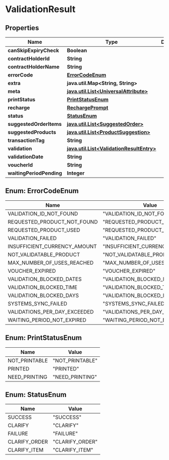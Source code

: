 
# ValidationResult

## Properties
Name | Type | Description | Notes
------------ | ------------- | ------------- | -------------
**canSkipExpiryCheck** | **Boolean** |  |  [optional]
**contractHolderId** | **String** |  |  [optional]
**contractHolderName** | **String** |  |  [optional]
**errorCode** | [**ErrorCodeEnum**](#ErrorCodeEnum) |  |  [optional]
**extra** | **java.util.Map&lt;String, String&gt;** |  |  [optional]
**meta** | [**java.util.List&lt;UniversalAttribute&gt;**](UniversalAttribute.md) |  |  [optional]
**printStatus** | [**PrintStatusEnum**](#PrintStatusEnum) |  |  [optional]
**recharge** | [**RechargePrompt**](RechargePrompt.md) |  |  [optional]
**status** | [**StatusEnum**](#StatusEnum) |  |  [optional]
**suggestedOrderItems** | [**java.util.List&lt;SuggestedOrder&gt;**](SuggestedOrder.md) |  |  [optional]
**suggestedProducts** | [**java.util.List&lt;ProductSuggestion&gt;**](ProductSuggestion.md) |  |  [optional]
**transactionTag** | **String** |  |  [optional]
**validation** | [**java.util.List&lt;ValidationResultEntry&gt;**](ValidationResultEntry.md) |  |  [optional]
**validationDate** | **String** |  |  [optional]
**voucherId** | **String** |  |  [optional]
**waitingPeriodPending** | **Integer** |  |  [optional]


<a name="ErrorCodeEnum"></a>
## Enum: ErrorCodeEnum
Name | Value
---- | -----
VALIDATION_ID_NOT_FOUND | &quot;VALIDATION_ID_NOT_FOUND&quot;
REQUESTED_PRODUCT_NOT_FOUND | &quot;REQUESTED_PRODUCT_NOT_FOUND&quot;
REQUESTED_PRODUCT_USED | &quot;REQUESTED_PRODUCT_USED&quot;
VALIDATION_FAILED | &quot;VALIDATION_FAILED&quot;
INSUFFICIENT_CURRENCY_AMOUNT | &quot;INSUFFICIENT_CURRENCY_AMOUNT&quot;
NOT_VALIDATABLE_PRODUCT | &quot;NOT_VALIDATABLE_PRODUCT&quot;
MAX_NUMBER_OF_USES_REACHED | &quot;MAX_NUMBER_OF_USES_REACHED&quot;
VOUCHER_EXPIRED | &quot;VOUCHER_EXPIRED&quot;
VALIDATION_BLOCKED_DATES | &quot;VALIDATION_BLOCKED_DATES&quot;
VALIDATION_BLOCKED_TIME | &quot;VALIDATION_BLOCKED_TIME&quot;
VALIDATION_BLOCKED_DAYS | &quot;VALIDATION_BLOCKED_DAYS&quot;
SYSTEMS_SYNC_FAILED | &quot;SYSTEMS_SYNC_FAILED&quot;
VALIDATIONS_PER_DAY_EXCEEDED | &quot;VALIDATIONS_PER_DAY_EXCEEDED&quot;
WAITING_PERIOD_NOT_EXPIRED | &quot;WAITING_PERIOD_NOT_EXPIRED&quot;


<a name="PrintStatusEnum"></a>
## Enum: PrintStatusEnum
Name | Value
---- | -----
NOT_PRINTABLE | &quot;NOT_PRINTABLE&quot;
PRINTED | &quot;PRINTED&quot;
NEED_PRINTING | &quot;NEED_PRINTING&quot;


<a name="StatusEnum"></a>
## Enum: StatusEnum
Name | Value
---- | -----
SUCCESS | &quot;SUCCESS&quot;
CLARIFY | &quot;CLARIFY&quot;
FAILURE | &quot;FAILURE&quot;
CLARIFY_ORDER | &quot;CLARIFY_ORDER&quot;
CLARIFY_ITEM | &quot;CLARIFY_ITEM&quot;



